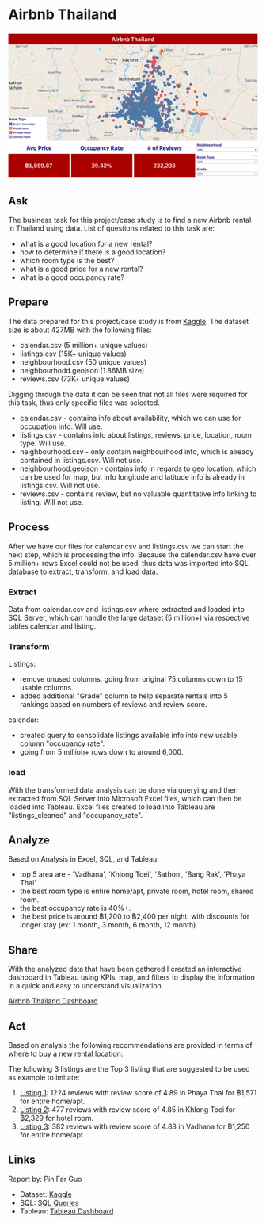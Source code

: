 # Airbnb Thailand
![CoverPage](https://github.com/PinfarGuo/AirbnbThailand/blob/main/AirbnbThailand_CoverPage.jpg)

## Ask
The business task for this project/case study is to find a new Airbnb rental in Thailand using data.
List of questions related to this task are:

 - what is a good location for a new rental?
 - how to determine if there is a good location?
 - which room type is the best?
 - what is a good price for a new rental?
 - what is a good occupancy rate?

## Prepare
The data prepared for this project/case study is from [Kaggle](https://www.kaggle.com/datasets/zhenhaosng/airbnb-in-thailand). The dataset size is about 427MB with the following files:

 - calendar.csv (5 million+ unique values)
 - listings.csv (15K+ unique values)
 - neighbourhood.csv (50 unique values)
 - neighbourhodd.geojson (1.86MB size)
 - reviews.csv (73K+ unique values)

Digging through the data it can be seen that not all files were required for this task, thus only specific files was selected.

 - calendar.csv - contains info about availability, which we can use for occupation info. Will use.
 - listings.csv - contains info about listings, reviews, price, location, room type. Will use.
 - neighbourhood.csv - only contain neighbourhood info, which is already contained in listings.csv. Will not use.
 - neighbourhood.geojson - contains info in regards to geo location, which can be used for map, but info longitude and latitude info is already in listings.csv. Will not use.
 - reviews.csv - contains review, but no valuable quantitative info linking to listing. Will not use.

## Process
After we have our files for calendar.csv and listings.csv we can start the next step, which is processing the info.
Because the calendar.csv have over 5 million+ rows Excel could not be used, thus data was imported into SQL database to extract, transform, and load data.

### Extract
Data from calendar.csv and listings.csv where extracted and loaded into SQL Server, which can handle the large dataset (5 million+) via respective tables calendar and listing.

### Transform
Listings:
 - remove unused columns, going from original 75 columns down to 15 usable columns.
 - added additional "Grade" column to help separate rentals into 5 rankings based on numbers of reviews and review score.

calendar:
- created query to consolidate listings available info into new usable column "occupancy rate". 
- going from 5 million+ rows down to around 6,000. 
 
### load
With the transformed data analysis can be done via querying and then extracted from SQL Server into Microsoft Excel files, which can then be loaded into Tableau.
Excel files created to load into Tableau are "listings_cleaned" and "occupancy_rate".

## Analyze
Based on Analysis in Excel, SQL, and Tableau:
- top 5 area are - 'Vadhana', 'Khlong Toei', 'Sathon', 'Bang Rak', 'Phaya Thai'
- the best room type is entire home/apt, private room, hotel room, shared room.
- the best occupancy rate is 40%+.
- the best price is around ฿1,200 to ฿2,400 per night, with discounts for longer stay (ex: 1 month, 3 month, 6 month, 12 month).

## Share
With the analyzed data that have been gathered I created an interactive dashboard in Tableau using KPIs, map, and filters to display the information in a quick and easy to understand visualization.

[Airbnb Thailand Dashboard](https://public.tableau.com/app/profile/pinfar.guo/viz/AirbnbThailand_16827895828170/Dashboard1?publish=yes)

## Act
Based on analysis the following recommendations are provided in terms of where to buy a new rental location:

The following 3 listings are the Top 3 listing that are suggested to be used as example to imitate:
 1. [Listing 1](https://www.airbnb.com/rooms/20869092): 1224 reviews with review score of 4.89 in Phaya Thai for ฿1,571 for entire home/apt.
 2. [Listing 2](https://www.airbnb.com/rooms/6013487): 477 reviews with review score of 4.85 in Khlong Toei for ฿2,329 for hotel room.
 3. [Listing 3](https://www.airbnb.com/rooms/7537579): 382 reviews with review score of 4.88 in Vadhana for ฿1,250 for entire home/apt.
 
 ## Links
 Report by: Pin Far Guo
 - Dataset: [Kaggle](https://www.kaggle.com/datasets/zhenhaosng/airbnb-in-thailand)
 - SQL: [SQL Queries](https://github.com/PinfarGuo/AirbnbThailand/blob/main/AirbnbThailand.sql)
 - Tableau: [Tableau Dashboard](https://public.tableau.com/app/profile/pinfar.guo/viz/AirbnbThailand_16827895828170/Dashboard1?publish=yes)
